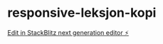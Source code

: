 # responsive-leksjon-kopi

[Edit in StackBlitz next generation editor ⚡️](https://stackblitz.com/~/github.com/AndyKodehode/responsive-leksjon-kopi)